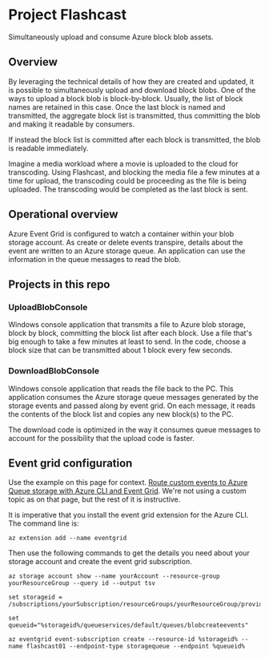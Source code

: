 # Project Flashcast
Simultaneously upload and consume Azure block blob assets.

## Overview
By leveraging the technical details of how they are created and updated, it is possible to simultaneously upload and download block blobs. One of the ways to upload a block blob is block-by-block. Usually, the list of block names are retained in this case. Once the last block is named and transmitted, the aggregate block list is transmitted, thus committing the blob and making it readable by consumers.  

If instead the block list is committed after each block is transmitted, the blob is readable immediately.  

Imagine a media workload where a movie is uploaded to the cloud for transcoding. Using Flashcast, and blocking the media file a few minutes at a time for upload, the transcoding could be proceeding as the file is being uploaded. The transcoding would be completed as the last block is sent.  

## Operational overview
Azure Event Grid is configured to watch a container within your blob storage account. As create or delete events transpire, details about the event are written to an Azure storage queue. An application can use the information in the queue messages to read the blob.  

## Projects in this repo

### UploadBlobConsole
Windows console application that transmits a file to Azure blob storage, block by block, committing the block list after each block. Use a file that's big enough to take a few minutes at least to send. In the code, choose a block size that can be transmitted about 1 block every few seconds.  

### DownloadBlobConsole
Windows console application that reads the file back to the PC. This application consumes the Azure storage queue messages generated by the storage events and passed along by event grid. On each message, it reads the contents of the block list and copies any new block(s) to the PC.  

The download code is optimized in the way it consumes queue messages to account for the possibility that the upload code is faster.  

## Event grid configuration

Use the example on this page for context. [Route custom events to Azure Queue storage with Azure CLI and Event Grid](https://docs.microsoft.com/en-us/azure/event-grid/custom-event-to-queue-storage). We're not using a custom topic as on that page, but the rest of it is instructive.

It is imperative that you install the event grid extension for the Azure CLI. The command line is:  

```az extension add --name eventgrid```  

Then use the following commands to get the details you need about your storage account and create the event grid subscription.  

```
az storage account show --name yourAccount --resource-group yourResourceGroup --query id --output tsv

set storageid = /subscriptions/yourSubscription/resourceGroups/yourResourceGroup/providers/Microsoft.Storage/storageAccounts/yourAccount

set queueid="%storageid%/queueservices/default/queues/blobcreateevents"

az eventgrid event-subscription create --resource-id %storageid% --name flashcast01 --endpoint-type storagequeue --endpoint %queueid%
```

